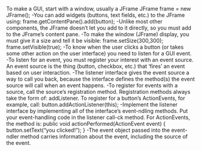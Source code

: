 To make a GUI, start with a window, usually a JFrame
JFrame frame = new JFrame();
-You can add widgets (buttons, text fields, etc.) to the
JFrame using:
frame.getContentPane().add(button);
-Unlike most other components, the JFrame doesn’t let
you add to it directly, so you must add to the JFrame’s
content pane. 
-To make the window (JFrame) display, you must give it
a size and tell it be visible:
frame.setSize(300,300);
frame.setVisible(true);
-To know when the user clicks a button (or takes some
other action on the user interface) you need to listen for
a GUI event.
-To listen for an event, you must register your interest
with an event source. An event source is the thing
(button, checkbox, etc.) that ‘fires’ an event based on
user interaction.
-The listener interface gives the event source a way
to call you back, because the interface defines the
method(s) the event source will call when an event
happens.
-To register for events with a source, call the source’s
registration method. Registration methods always take
the form of: add<EventType>Listener. To register for a
button’s ActionEvents, for example, call:
button.addActionListener(this);
-Implement the listener interface by implementing all of
the interface’s event-ndling methods. Put your event-handling code in the listener call-ck method. For
ActionEvents, the method is:
public void actionPerformed(ActionEvent 
 event) {
 button.setText(“you clicked!”);
 }
-The event object passed into the event-ndler method
carries information about the event, including the source
of the event.